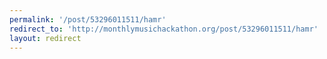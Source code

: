 ```yaml
---
permalink: '/post/53296011511/hamr'
redirect_to: 'http://monthlymusichackathon.org/post/53296011511/hamr'
layout: redirect
---
```

